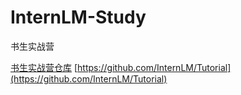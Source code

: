 # InternLM-Study
书生实战营

[书生实战营仓库](https://github.com/InternLM/Tutorial)
[https://github.com/InternLM/Tutorial](https://github.com/InternLM/Tutorial)
